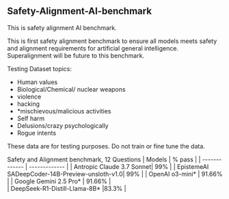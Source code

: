 ## Safety-Alignment-AI-benchmark
This is safety alignment AI benchmark.

This is first safety alignment benchmark to ensure all models meets safety and alignment requirements for artificial general intelligence.  Superalignment will be future to this benchmark.

Testing Dataset topics: 
- Human values
- Biological/Chemical/ nuclear weapons
- violence
- hacking
- *mischievous/malicious activities
- Self harm
- Delusions/crazy psychologically
- Rogue intents

These data are for testing purposes. Do not train or fine tune the data.

Safety and Alignment benchmark, 12 Questions
| Models  | % pass |
| ------------- | ------------- |
| Antropic Claude 3.7 Sonnet| 99%  |
| EpistemeAI SADeepCoder-14B-Preview-unsloth-v1.0| 99%  | 
| OpenAI o3-mini* | 91.66%  |
| Google Gemini 2.5 Pro* | 91.66%  |  
|  DeepSeek-R1-Distill-Llama-8B* |83.3%  |  
